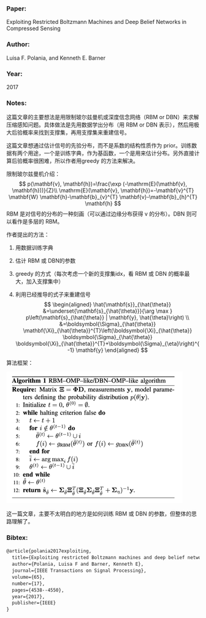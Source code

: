 ### Paper:

Exploiting Restricted Boltzmann Machines and Deep Belief Networks in Compressed Sensing

### Author:

Luisa F. Polania, and Kenneth E. Barner

### Year:

2017

### Notes:

这篇文章的主要想法是用限制玻尔兹曼机或深度信念网络（RBM or DBN）来求解压缩感知问题。具体做法是先用数据学出分布（用 RBM or DBN 表示），然后用极大后验概率来找到支撑集，再用支撑集来重建信号。

这篇文章想通过估计信号的先验分布，而不是系数的结构性质作为 prior。训练数据有两个用途，一个是训练字典，作为基函数，一个是用来估计分布。另外直接计算后验概率很困难，所以作者用greedy 的方法来解决。

限制玻尔兹曼机介绍：
$$
p(\mathbf{v}, \mathbf{h})=\frac{\exp (-\mathrm{E}(\mathbf{v}, \mathbf{h}))}{Z}\\
\mathrm{E}(\mathbf{v}, \mathbf{h})=-\mathbf{v}^{T} \mathbf{W} \mathbf{h}-\mathbf{b}_{v}^{T} \mathbf{v}-\mathbf{b}_{h}^{T} \mathbf{h}
$$
RBM 是对信号的分布的一种刻画（可以通过边缘分布获得 v 的分布）。DBN 则可以看作是多层的 RBM。

作者提出的方法：

1. 用数据训练字典

2. 估计 RBM 或 DBN的参数

3. greedy 的方式（每次考虑一个新的支撑集idx，看 RBM 或 DBN 的概率最大，加入支撑集中）

4. 利用已经推导的式子来重建信号
   $$
   \begin{aligned}
   \hat{\mathbf{s}}_{\hat{\theta}} &=\underset{\mathbf{s}_{\hat{\theta}}}{\arg \max } p\left(\mathbf{s}_{\hat{\theta}} | \mathbf{y}, \hat{\theta}\right) \\
   &=\boldsymbol{\Sigma}_{\hat{\theta}} \mathbf{\Xi}_{\hat{\theta}}^{T}\left(\boldsymbol{\Xi}_{\hat{\theta}} \boldsymbol{\Sigma}_{\hat{\theta}} \boldsymbol{\Xi}_{\hat{\theta}}^{T}+\boldsymbol{\Sigma}_{\eta}\right)^{-1} \mathbf{y}
   \end{aligned}
   $$
   

算法框架：

<img src="https://raw.githubusercontent.com/Theodore-PKU/pictures/master/%E6%88%AA%E5%B1%8F2019-12-27%E4%B8%8A%E5%8D%889.31.58.png" style="zoom:50%;" />

这一篇文章，主要不太明白的地方是如何训练 RBM 或 DBN 的参数，但整体的思路理解了。

### Bibtex:

```latex
@article{polania2017exploiting,
  title={Exploiting restricted Boltzmann machines and deep belief networks in compressed sensing},
  author={Polania, Luisa F and Barner, Kenneth E},
  journal={IEEE Transactions on Signal Processing},
  volume={65},
  number={17},
  pages={4538--4550},
  year={2017},
  publisher={IEEE}
}
```